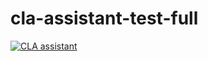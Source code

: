 # cla-assistant-test-full

[![CLA assistant](https://cla-assistant.io/readme/badge/Obihoernchen/cla-assistant-test-full)](https://cla-assistant.io/Obihoernchen/cla-assistant-test-full)
